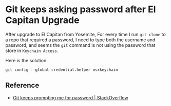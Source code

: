 # Git keeps asking password after El Capitan Upgrade

After upgrade to El Capitan from Yosemite,
For every time I run `git clone` to a repo that required a password,
I need to type both the username and password, and seems the `git` command is not using the password that store in `Keychain Access`.

Here is the solution:

```
git config --global credential.helper osxkeychain
```

## Reference

- [Git keeps prompting me for password | StackOverflow](http://stackoverflow.com/a/11428767/3869284)
